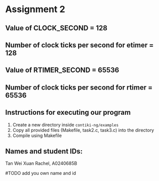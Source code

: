 # Assignment 2

## Value of CLOCK_SECOND = 128

## Number of clock ticks per second for etimer = 128

## Value of RTIMER_SECOND = 65536

## Number of clock ticks per second for rtimer = 65536

## Instructions for executing our program 
1. Create a new directory inside  `contiki-ng/examples`
2. Copy all provided files (Makefile, task2.c, task3.c) into the directory
3. Compile using Makefile

## Names and student IDs:
Tan Wei Xuan Rachel, A0240685B

#TODO add you own name and id
